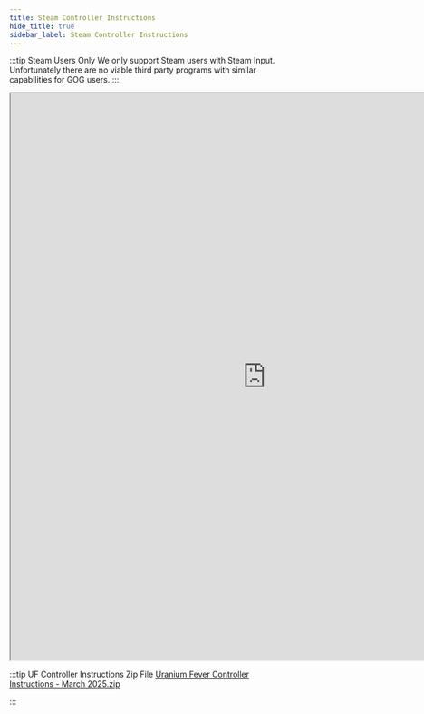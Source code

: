 ```yaml
---
title: Steam Controller Instructions
hide_title: true
sidebar_label: Steam Controller Instructions
---
```


:::tip Steam Users Only
We only support Steam users with Steam Input. Unfortunately there are no viable third party programs with similar capabilities for GOG users.
:::

<iframe src="https://drive.google.com/file/d/1o31kGt0kZnDUkWVkkrDiXvB2qoeR2an6/preview" width="900" height="1000" allow="autoplay"></iframe>

:::tip UF Controller Instructions Zip File
[Uranium Fever Controller Instructions - March 2025.zip](https://github.com/user-attachments/files/19073939/Uranium.Fever.Controller.Instructions.-.March.2025.zip)

:::
